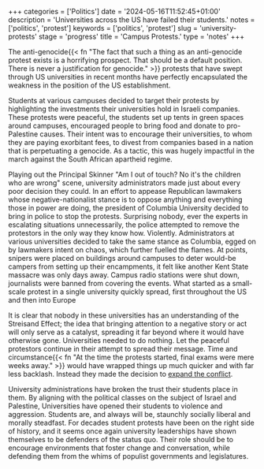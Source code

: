 +++
categories = ['Politics']
date = '2024-05-16T11:52:45+01:00'
description = 'Universities across the US have failed their students.'
notes = ['politics', 'protest']
keywords = ['politics', 'protest']
slug = 'university-protests'
stage = 'progress'
title = 'Campus Protests.'
type = 'notes'
+++

The anti-genocide{{< fn "The fact that such a thing as an anti-genocide protest exists is a horrifying prospect. That should be a default position. There is never a justification for genocide." >}} protests that have swept through US universities in recent months have perfectly encapsulated the weakness in the position of the US establishment.

Students at various campuses decided to target their protests by highlighting the investments their universities hold in Israeli companies. These protests were peaceful, the students set up tents in green spaces around campuses, encouraged people to bring food and donate to pro-Palestine causes. Their intent was to encourage their universities, to whom they are paying exorbitant fees, to divest from companies based in a nation that is perpetuating a genocide. As a tactic, this was hugely impactful in the march against the South African apartheid regime.

Playing out the Principal Skinner "Am I out of touch? No it's the children who are wrong" scene, university administrators made just about every poor decision they could. In an effort to appease Republican lawmakers whose negative-nationalist stance is to oppose anything and everything those in power are doing, the president of Columbia University decided to bring in police to stop the protests. Surprising nobody, ever the experts in escalating situations unnecessarily, the police attempted to remove the protestors in the only way they know how. Violently. Administrators at various universities decided to take the same stance as Columbia, egged on by lawmakers intent on chaos, which further fuelled the flames. At points, snipers were placed on buildings around campuses to deter would-be campers from setting up their encampments, it felt like another Kent State massacre was only days away. Campus radio stations were shut down, journalists were banned from covering the events. What started as a small-scale protest in a single university quickly spread, first throughout the US and then into Europe

It is clear that nobody in these universities has an understanding of the Streisand Effect; the idea that bringing attention to a negative story or act will only serve as a catalyst, spreading it far beyond where it would have otherwise gone. Universities needed to do nothing. Let the peaceful protestors continue in their attempt to spread their message. Time and circumstance{{< fn "At the time the protests started, final exams were mere weeks away." >}} would have wrapped things up much quicker and with far less backlash. Instead they made the decision to [expand the conflict](https://davekarpf.substack.com/p/the-only-thing-university-administrators?r=eeyg).

University administrations have broken the trust their students place in them. By aligning with the political classes on the subject of Israel and Palestine, Universities have opened their students to violence and aggression. Students are, and always will be, staunchly socially liberal and morally steadfast. For decades student protests have been on the right side of history, and it seems once again university leaderships have shown themselves to be defenders of the status quo. Their role should be to encourage environments that foster change and conversation, while defending them from the whims of populist governments and legislatures.